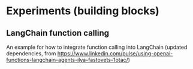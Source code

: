 # Experiments (building blocks)

## LangChain function calling

An example for how to integrate function calling into LangChain (updated dependencies, from https://www.linkedin.com/pulse/using-openai-functions-langchain-agents-ilya-fastovets-1otac/)